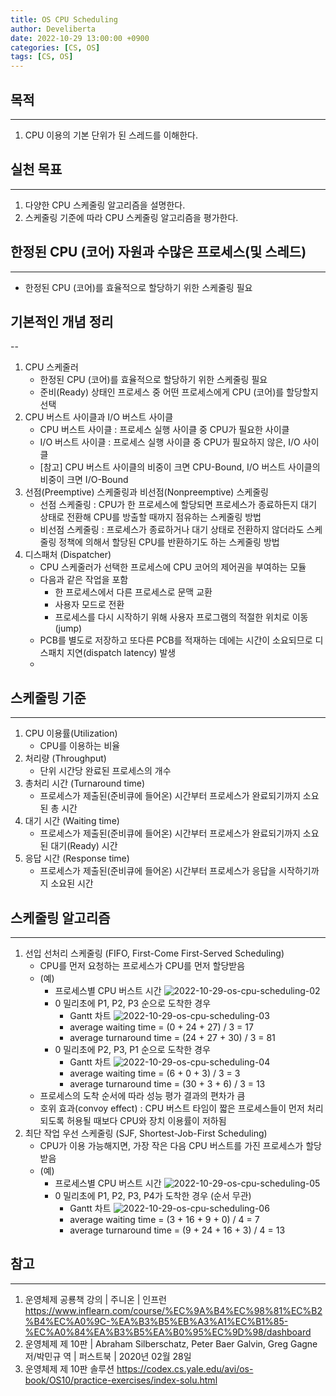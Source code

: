 ```yaml
---
title: OS CPU Scheduling
author: Develiberta
date: 2022-10-29 13:00:00 +0900
categories: [CS, OS]
tags: [CS, OS]
---
```



## 목적
---
1. CPU 이용의 기본 단위가 된 스레드를 이해한다.

## 실천 목표
---
1. 다양한 CPU 스케줄링 알고리즘을 설명한다.
2. 스케줄링 기준에 따라 CPU 스케줄링 알고리즘을 평가한다.

## 한정된 CPU (코어) 자원과 수많은 프로세스(및 스레드)
---
- 한정된 CPU (코어)를 효율적으로 할당하기 위한 스케줄링 필요

## 기본적인 개념 정리
--
1. CPU 스케줄러
	- 한정된 CPU (코어)를 효율적으로 할당하기 위한 스케줄링 필요
	- 준비(Ready) 상태인 프로세스 중 어떤 프로세스에게 CPU (코어)를 할당할지 선택
2. CPU 버스트 사이클과 I/O 버스트 사이클
	- CPU 버스트 사이클 : 프로세스 실행 사이클 중 CPU가 필요한 사이클
	- I/O 버스트 사이클 : 프로세스 실행 사이클 중 CPU가 필요하지 않은, I/O 사이클
	- [참고] CPU 버스트 사이클의 비중이 크면 CPU-Bound, I/O 버스트 사이클의 비중이 크면 I/O-Bound
3. 선점(Preemptive) 스케줄링과 비선점(Nonpreemptive) 스케줄링
	- 선점 스케줄링 : CPU가 한 프로세스에 할당되면 프로세스가 종료하든지 대기 상태로 전환해 CPU를 방출할 때까지 점유하는 스케줄링 방법
	- 비선점 스케줄링 : 프로세스가 종료하거나 대기 상태로 전환하지 않더라도 스케줄링 정책에 의해서 할당된 CPU를 반환하기도 하는 스케줄링 방법
4. 디스패처 (Dispatcher)
	- CPU 스케줄러가 선택한 프로세스에 CPU 코어의 제어권을 부여하는 모듈
	- 다음과 같은 작업을 포함
		- 한 프로세스에서 다른 프로세스로 문맥 교환
		- 사용자 모드로 전환
		- 프로세스를 다시 시작하기 위해 사용자 프로그램의 적절한 위치로 이동(jump)
	- PCB를 별도로 저장하고 또다른 PCB를 적재하는 데에는 시간이 소요되므로 디스패치 지연(dispatch latency) 발생
	-

## 스케줄링 기준
---
1. CPU 이용률(Utilization)
	- CPU를 이용하는 비율
2. 처리량 (Throughput)
	- 단위 시간당 완료된 프로세스의 개수
3. 총처리 시간 (Turnaround time)
	- 프로세스가 제출된(준비큐에 들어온) 시간부터 프로세스가 완료되기까지 소요된 총 시간
4. 대기 시간 (Waiting time)
	- 프로세스가 제출된(준비큐에 들어온) 시간부터 프로세스가 완료되기까지 소요된 대기(Ready) 시간
5. 응답 시간 (Response time)
	- 프로세스가 제출된(준비큐에 들어온) 시간부터 프로세스가 응답을 시작하기까지 소요된 시간

## 스케줄링 알고리즘
---
1. 선입 선처리 스케줄링 (FIFO, First-Come First-Served Scheduling)
	- CPU를 먼저 요청하는 프로세스가 CPU를 먼저 할당받음
	- (예)
		- 프로세스별 CPU 버스트 시간
		![2022-10-29-os-cpu-scheduling-02](/assets/img/illustrations/2022-10-29-os-cpu-scheduling-02.jpg)
		- 0 밀리초에 P1, P2, P3 순으로 도착한 경우
			- Gantt 차트
				![2022-10-29-os-cpu-scheduling-03](/assets/img/illustrations/2022-10-29-os-cpu-scheduling-03.jpg)
			- average waiting time = (0 + 24 + 27) / 3 = 17
			- average turnaround time = (24 + 27 + 30) / 3 = 81
		- 0 밀리초에 P2, P3, P1 순으로 도착한 경우
			- Gantt 차트
				![2022-10-29-os-cpu-scheduling-04](/assets/img/illustrations/2022-10-29-os-cpu-scheduling-04.jpg)
			- average waiting time = (6 + 0 + 3) / 3 = 3
			- average turnaround time = (30 + 3 + 6) / 3 = 13
	- 프로세스의 도착 순서에 따라 성능 평가 결과의 편차가 큼
	- 호위 효과(convoy effect) : CPU 버스트 타임이 짧은 프로세스들이 먼저 처리되도록 허용될 때보다 CPU와 장치 이용률이 저하됨
2. 최단 작업 우선 스케줄링 (SJF, Shortest-Job-First Scheduling)
	- CPU가 이용 가능해지면, 가장 작은 다음 CPU 버스트를 가진 프로세스가 할당받음
	- (예)
		- 프로세스별 CPU 버스트 시간
		![2022-10-29-os-cpu-scheduling-05](/assets/img/illustrations/2022-10-29-os-cpu-scheduling-05.jpg)
		- 0 밀리초에 P1, P2, P3, P4가 도착한 경우 (순서 무관)
			- Gantt 차트
				![2022-10-29-os-cpu-scheduling-06](/assets/img/illustrations/2022-10-29-os-cpu-scheduling-06.jpg)
			- average waiting time = (3 + 16 + 9 + 0) / 4 = 7
			- average turnaround time = (9 + 24 + 16 + 3) / 4 = 13

## 참고
---
1. 운영체제 공룡책 강의 | 주니온 | 인프런
	https://www.inflearn.com/course/%EC%9A%B4%EC%98%81%EC%B2%B4%EC%A0%9C-%EA%B3%B5%EB%A3%A1%EC%B1%85-%EC%A0%84%EA%B3%B5%EA%B0%95%EC%9D%98/dashboard
2. 운영체제 제 10판 | Abraham Silberschatz, Peter Baer Galvin, Greg Gagne 저/박민규 역 | 퍼스트북 | 2020년 02월 28일
3. 운영체제 제 10판 솔루션
	https://codex.cs.yale.edu/avi/os-book/OS10/practice-exercises/index-solu.html